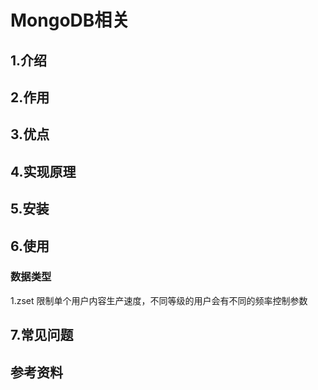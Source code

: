 # MongoDB相关

## 1.介绍

## 2.作用

## 3.优点

## 4.实现原理

## 5.安装

## 6.使用

### 数据类型
1.zset 
限制单个用户内容生产速度，不同等级的用户会有不同的频率控制参数

## 7.常见问题

## 参考资料